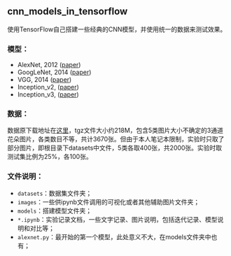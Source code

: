 ## cnn_models_in_tensorflow

使用TensorFlow自己搭建一些经典的CNN模型，并使用统一的数据来测试效果。

### 模型：
- AlexNet, 2012 ([paper](https://papers.nips.cc/paper/4824-imagenet-classification-with-deep-convolutional-neural-networks))
- GoogLeNet, 2014 ([paper](https://arxiv.org/abs/1409.4842))
- VGG, 2014 ([paper](https://arxiv.org/abs/1409.1556))
- Inception_v2, ([paper](https://arxiv.org/abs/1502.03167))
- Inception_v3, ([paper](https://arxiv.org/abs/1512.00567))

### 数据：
数据原下载地址在[这里](http://download.tensorflow.org/example_images/flower_photos.tgz)，tgz文件大小约218M，包含5类图片大小不确定的3通道花朵图片，各类数目不等，共计3670张。但由于本人笔记本限制，实验时只取了部分图片，即根目录下datasets中文件，5类各取400张，共2000张。实验时取测试集比例为25%，各100张。

### 文件说明：
- `datasets`：数据集文件夹；
- `images`：一些供ipynb文件调用的可视化或者其他辅助图片文件夹；
- `models`：搭建模型文件夹；
- `*.ipynb`：实验记录文档，一些文字记录、图片说明，包括迭代记录、模型说明和对比等；
- `alexnet.py`：最开始的第一个模型，此处意义不大，在models文件夹中也有；

